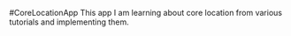 #CoreLocationApp
This app I am learning about core location from various tutorials and implementing them.